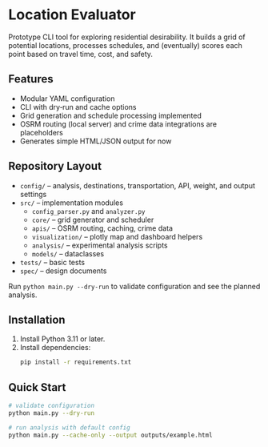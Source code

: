 # Location Evaluator

Prototype CLI tool for exploring residential desirability. It builds a grid of potential locations, processes schedules, and (eventually) scores each point based on travel time, cost, and safety.

## Features
- Modular YAML configuration
- CLI with dry‑run and cache options
- Grid generation and schedule processing implemented
- OSRM routing (local server) and crime data integrations are placeholders
- Generates simple HTML/JSON output for now

## Repository Layout
- `config/` – analysis, destinations, transportation, API, weight, and output settings
- `src/` – implementation modules
  - `config_parser.py` and `analyzer.py`
  - `core/` – grid generator and scheduler
  - `apis/` – OSRM routing, caching, crime data
  - `visualization/` – plotly map and dashboard helpers
  - `analysis/` – experimental analysis scripts
  - `models/` – dataclasses
- `tests/` – basic tests
- `spec/` – design documents

Run `python main.py --dry-run` to validate configuration and see the planned analysis.

## Installation

1. Install Python 3.11 or later.
2. Install dependencies:
   ```bash
   pip install -r requirements.txt
   ```

## Quick Start

```bash
# validate configuration
python main.py --dry-run

# run analysis with default config
python main.py --cache-only --output outputs/example.html
```
